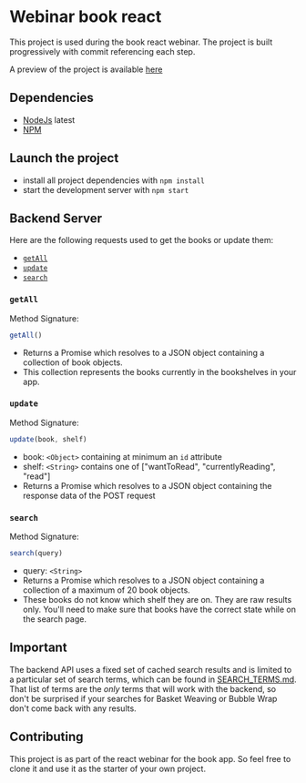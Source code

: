 # Webinar book react

This project is used during the book react webinar.
The project is built progressively with commit referencing each step.

A preview of the project is available [here](https://stackblitz.com/github/kedevked/webinar-book-react)
## Dependencies

* [NodeJs](https://nodejs.org/en/) latest
* [NPM](https://www.npmjs.com/)

## Launch the project

* install all project dependencies with `npm install`
* start the development server with `npm start`

## Backend Server

Here are the following requests used to get the books or update them:

* [`getAll`](#getall)
* [`update`](#update)
* [`search`](#search)

### `getAll`

Method Signature:

```js
getAll()
```

* Returns a Promise which resolves to a JSON object containing a collection of book objects.
* This collection represents the books currently in the bookshelves in your app.

### `update`

Method Signature:

```js
update(book, shelf)
```

* book: `<Object>` containing at minimum an `id` attribute
* shelf: `<String>` contains one of ["wantToRead", "currentlyReading", "read"]  
* Returns a Promise which resolves to a JSON object containing the response data of the POST request

### `search`

Method Signature:

```js
search(query)
```

* query: `<String>`
* Returns a Promise which resolves to a JSON object containing a collection of a maximum of 20 book objects.
* These books do not know which shelf they are on. They are raw results only. You'll need to make sure that books have the correct state while on the search page.

## Important
The backend API uses a fixed set of cached search results and is limited to a particular set of search terms, which can be found in [SEARCH_TERMS.md](SEARCH_TERMS.md). That list of terms are the _only_ terms that will work with the backend, so don't be surprised if your searches for Basket Weaving or Bubble Wrap don't come back with any results.

## Contributing

This project is as part of the react webinar for the book app. 
So feel free to clone it and use it as the starter of your own project.